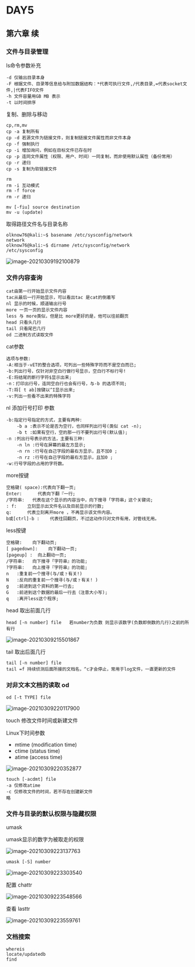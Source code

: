 # DAY5

## 第六章 续

### 文件与目录管理

ls命令参数补充

```
-d 仅输出目录本身
-F 根据文件、目录等信息给与附加数据结构：*代表可执行文件,/代表目录,=代表socket文件,|代表FIFO文件
-h 文件容量用GB MB 表示
-t 以时间排序
```

复制、删除与移动

```
cp,rm,mv
cp -a 复制所有
cp -d 若源文件为链接文件，则复制链接文件属性而非文件本身
cp -f 强制执行
cp -i 增加询问，例如在目标文件已存在时
cp -p 连同文件属性（权限、用户、时间）一同复制，而非使用默认属性（备份常用）
cp -r 递归
cp -s 复制为软链接文件

rm 
rm -i 互动模式
rm -f force
rm -r 递归

mv [-fiu] source destination 
mv -u (update)
```

取得路径文件名与目录名称

```
olknow76@kali:~$ basename /etc/sysconfig/network
network
olknow76@kali:~$ dirname /etc/sysconfig/network
/etc/sysconfig
```

![image-20210309192100879](G:\linux_review\image-20210309192100879.png)

### 文件内容查询

```
cat由第一行开始显示文件内容
tac从最后一行开始显示，可以看出tac 是cat的倒着写
nl 显示的时候，顺道输出行号
more 一页一页的显示文件内容
less 与 more类似，但是比 more更好的是，他可以往前翻页
head 只看头几行
tail 只看尾巴几行
od 二进制方式读取文件
```

cat参数

```
选项与参数:
-A:相当于-vET的整合选项，可列出一些特殊字符而不是空白而已;
-b:列出行号，仅针对非空白行做行号显示，空白行不标行号!
-E:将结尾的断行字符$显示出来;
-n：打印出行号，连同空白行也会有行号，与-b 的选项不同;
-T:将[ t ab]按键以^I显示出来;
-v:列出一些看不出来的特殊字符
```

nl 添加行号打印 参数

```
-b:指定行号指定的方式，主要有两种:
	-b a :表示不论是否为空行，也同样列出行号(类似 cat -n);
	-b t :如果有空行，空的那一行不要列出行号(默认值);
-n :列出行号表示的方法，主要有三种:
	-n ln :行号在屏幕的最左方显示;
	-n rn :行号在自己字段的最右方显示，且不加0 ;
	-n rz :行号在自己字段的最右方显示，且加0 ;
-w:行号字段的占用的字符数。
```

more按键

```
空格键( space):代表向下翻一页;
Enter:		代表向下翻『一行;
/字符串:	代表在这个显示的内容当中，向下搜寻「字符串」这个关键词;
: f:	立刻显示出文件名以及目前显示的行数;
q:		代表立刻离开more ，不再显示该文件内容。
b或[ctrl]-b :	代表往回翻页，不过这动作只对文件有用，对管线无用。
```

less按键

```
空格键:	向下翻动页;
[ pagedown]:	向下翻动一页;
[pageup] :	向上翻动一页;
/字符串:	向下搜寻「字符串』的功能;
?字符串:	向上搜寻『字符串』的功能;
n	:重复前一个搜寻(与/或﹖有关!)
N	:反向的重复前一个搜寻(与/或﹖有关! )
g	:前进到这个资料的第一行去;
G	:前进到这个数据的最后一行去（注意大小写);
q	:离开less这个程序;
```

head 取出前面几行

```
head [-n number] file	若number为负数 则显示该数字(负数即倒数的几行)之前的所有行
```

![image-20210309215501867](G:\linux_review\image-20210309215501867.png)

tail 取出后面几行

```
tail [-n number] file
tail =f 持续侦测后面所接的文档名，^c才会停止，常用于log文件，一直更新的文件
```

### 对非文本文档的读取 	od

```
od [-t TYPE] file
```

![image-20210309220117900](G:\linux_review\image-20210309220117900.png)

touch 修改文件时间或新建文件

Linux下时间参数

- mtime (modification time)
- ctime (status time)
- atime (access time) 

![image-20210309220352877](G:\linux_review\image-20210309220352877.png)

```
touch [-acdmt] file
-a 仅修改atime
-c 仅修改文件的时间，若不存在创建新文件
略
```

### 文件与目录的默认权限与隐藏权限

umask 

umask显示的数字为被取走的权限

![image-20210309223137763](G:\linux_review\image-20210309223137763.png)

```
umask [-S] number 
```

![image-20210309223303540](G:\linux_review\image-20210309223303540.png)

配置 chattr

![image-20210309223548566](G:\linux_review\image-20210309223548566.png)

查看 lasttr

![image-20210309223559761](G:\linux_review\image-20210309223559761.png)

### 文档搜索

```
whereis
locate/updatedb
find
```

